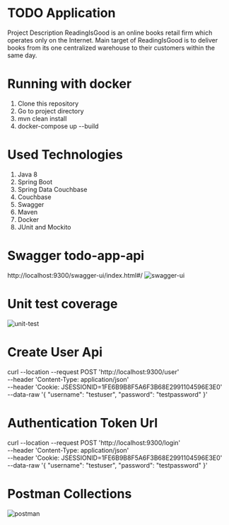 # TODO Application
Project Description
ReadingIsGood is an online books retail firm which operates only on the Internet. Main target of ReadingIsGood is to deliver books from its one centralized warehouse to their customers within the same day.

# Running with docker
1. Clone this repository
2. Go to project directory
3. mvn clean install
4. docker-compose up --build
 
# Used Technologies
1. Java 8
1. Spring Boot
2. Spring Data Couchbase
3. Couchbase
4. Swagger
5. Maven
6. Docker
7. JUnit and Mockito

# Swagger todo-app-api
http://localhost:9300/swagger-ui/index.html#/
![swagger-ui](https://user-images.githubusercontent.com/10101398/196004625-89e153a7-b12b-4dd0-93af-46501b91ca5f.png)

# Unit test coverage
![unit-test](https://user-images.githubusercontent.com/10101398/196004630-11bb4d83-ef9d-4eea-a77a-b62784d84891.png)

# Create User Api
curl --location --request POST 'http://localhost:9300/user' \
--header 'Content-Type: application/json' \
--header 'Cookie: JSESSIONID=1FE6B9B8F5A6F3B68E2991104596E3E0' \
--data-raw '{
    "username": "testuser",
    "password": "testpassword"
}'

# Authentication Token Url
curl --location --request POST 'http://localhost:9300/login' \
--header 'Content-Type: application/json' \
--header 'Cookie: JSESSIONID=1FE6B9B8F5A6F3B68E2991104596E3E0' \
--data-raw '{
    "username": "testuser",
    "password": "testpassword"
}'

# Postman Collections
![postman](https://user-images.githubusercontent.com/10101398/196004634-15a5d22a-6381-4e51-a49c-1950a146ecd1.png)

